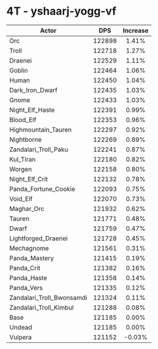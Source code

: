 # 4T - yshaarj-yogg-vf
| Actor | DPS | Increase |
|---|:---:|:---:|
|Orc|122898|1.41%|
|Troll|122718|1.27%|
|Draenei|122529|1.11%|
|Goblin|122464|1.06%|
|Human|122450|1.04%|
|Dark_Iron_Dwarf|122435|1.03%|
|Gnome|122433|1.03%|
|Night_Elf_Haste|122391|0.99%|
|Blood_Elf|122353|0.96%|
|Highmountain_Tauren|122297|0.92%|
|Nightborne|122269|0.89%|
|Zandalari_Troll_Paku|122241|0.87%|
|Kul_Tiran|122180|0.82%|
|Worgen|122158|0.80%|
|Night_Elf_Crit|122132|0.78%|
|Panda_Fortune_Cookie|122093|0.75%|
|Void_Elf|122070|0.73%|
|Maghar_Orc|121932|0.62%|
|Tauren|121771|0.48%|
|Dwarf|121759|0.47%|
|Lightforged_Draenei|121728|0.45%|
|Mechagnome|121561|0.31%|
|Panda_Mastery|121415|0.19%|
|Panda_Crit|121382|0.16%|
|Panda_Haste|121358|0.14%|
|Panda_Vers|121335|0.12%|
|Zandalari_Troll_Bwonsamdi|121324|0.11%|
|Zandalari_Troll_Kimbul|121288|0.08%|
|Base|121185|0.00%|
|Undead|121185|0.00%|
|Vulpera|121152|-0.03%|
